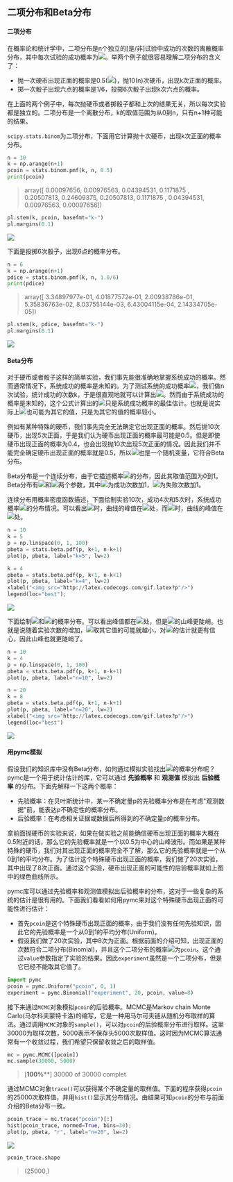 ## 二项分布和Beta分布



#### 二项分布

在概率论和统计学中，二项分布是n个独立的[是/非]试验中成功的次数的离散概率分布，其中每次试验的成功概率为<img src="http://latex.codecogs.com/gif.latex?p"/>。举两个例子就很容易理解二项分布的含义了：

- 抛一次硬币出现正面的概率是0.5(<img src="http://latex.codecogs.com/gif.latex?p"/>)，抛10(n)次硬币，出现k次正面的概率。
- 掷一次骰子出现六点的概率是1/6，投掷6次骰子出现k次六点的概率。

在上面的两个例子中，每次抛硬币或者掷骰子都和上次的结果无关，所以每次实验都是独立的。二项分布是一个离散分布，k的取值范围为从0到n，只有n+1种可能的结果。

`scipy.stats.binom`为二项分布，下面用它计算抛十次硬币，出现k次正面的概率分布。

```python
n = 10
k = np.arange(n+1)
pcoin = stats.binom.pmf(k, n, 0.5)
print(pcoin)
```

> array([ 0.00097656,  0.00976563,  0.04394531,  0.1171875 ,  0.20507813,        0.24609375,  0.20507813,  0.1171875 ,  0.04394531,  0.00976563,        0.00097656])

```python
pl.stem(k, pcoin, basefmt="k-")
pl.margins(0.1)
```

![](http://graysliver.oss-cn-shenzhen.aliyuncs.com/1_1.png)

下面是投掷6次骰子，出现6点的概率分布。

```python
n = 6
k = np.arange(n+1)
pdice = stats.binom.pmf(k, n, 1.0/6)
print(pdice)
```

> array([  3.34897977e-01,   4.01877572e-01,   2.00938786e-01,         5.35836763e-02,   8.03755144e-03,   6.43004115e-04,         2.14334705e-05])

```python
pl.stem(k, pdice, basefmt="k-")
pl.margins(0.1)
```

![](http://graysliver.oss-cn-shenzhen.aliyuncs.com/1_2.png)

#### Beta分布

对于硬币或者骰子这样的简单实验，我们事先能很准确地掌握系统成功的概率。然而通常情况下，系统成功的概率是未知的。为了测试系统的成功概率<img src="http://latex.codecogs.com/gif.latex?p"/>，我们做n次试验，统计成功的次数k，于是很直观地就可以计算出<img src="http://latex.codecogs.com/gif.latex?p = k/n"/>。然而由于系统成功的概率是未知的，这个公式计算出的<img src="http://latex.codecogs.com/gif.latex?p"/>只是系统成功概率的最佳估计。也就是说实际上<img src="http://latex.codecogs.com/gif.latex?p"/>也可能为其它的值，只是为其它的值的概率较小。

例如有某种特殊的硬币，我们事先完全无法确定它出现正面的概率。然后抛10次硬币，出现5次正面，于是我们认为硬币出现正面的概率最可能是0.5。但是即使硬币出现正面的概率为0.4，也会出现抛10次出现5次正面的情况。因此我们并不能完全确定硬币出现正面的概率就是0.5，所以<img src="http://latex.codecogs.com/gif.latex?p"/>也是一个随机变量，它符合Beta分布。

Beta分布是一个连续分布，由于它描述概率<img src="http://latex.codecogs.com/gif.latex?p"/>的分布，因此其取值范围为0到1。 Beta分布有<img src="http://latex.codecogs.com/gif.latex?\alpha"/>和<img src="http://latex.codecogs.com/gif.latex?\beta"/>两个参数，其中<img src="http://latex.codecogs.com/gif.latex?\alpha"/>为成功次数加1，<img src="http://latex.codecogs.com/gif.latex?\beta"/>为失败次数加1。

连续分布用概率密度函数描述，下面绘制实验10次，成功4次和5次时，系统成功概率<img src="http://latex.codecogs.com/gif.latex?p"/>的分布情况。可以看出<img src="http://latex.codecogs.com/gif.latex?k=5"/>时，曲线的峰值在<img src="http://latex.codecogs.com/gif.latex?p=0.5"/>处，而<img src="http://latex.codecogs.com/gif.latex?k=4"/>时，曲线的峰值在<img src="http://latex.codecogs.com/gif.latex?p=0.4"/>处。

```python
n = 10
k = 5
p = np.linspace(0, 1, 100)
pbeta = stats.beta.pdf(p, k+1, n-k+1)
plot(p, pbeta, label="k=5", lw=2)

k = 4
pbeta = stats.beta.pdf(p, k+1, n-k+1)
plot(p, pbeta, label="k=4", lw=2)
xlabel("<img src="http://latex.codecogs.com/gif.latex?p"/>")
legend(loc="best");
```

![](http://graysliver.oss-cn-shenzhen.aliyuncs.com/1_3.png)

下面绘制<img src="http://latex.codecogs.com/gif.latex?n=10, k=4"/>和<img src="http://latex.codecogs.com/gif.latex?n=20, k=8"/>的概率分布。可以看出峰值都在<img src="http://latex.codecogs.com/gif.latex?p=0.4"/>处，但是<img src="http://latex.codecogs.com/gif.latex?n=20"/>的山峰更陡峭。也就是说随着实验次数的增加，<img src="http://latex.codecogs.com/gif.latex?p"/>取其它值的可能就越小，对<img src="http://latex.codecogs.com/gif.latex?p"/>的估计就更有信心，因此山峰也就更陡峭了。

```python
n = 10
k = 4
p = np.linspace(0, 1, 100)
pbeta = stats.beta.pdf(p, k+1, n-k+1)
plot(p, pbeta, label="n=10", lw=2)

n = 20
k = 8
pbeta = stats.beta.pdf(p, k+1, n-k+1)
plot(p, pbeta, label="n=20", lw=2)
xlabel("<img src="http://latex.codecogs.com/gif.latex?p"/>")
legend(loc="best")
```

![](http://graysliver.oss-cn-shenzhen.aliyuncs.com/1_4.png)

#### 用pymc模拟

假设我们的知识库中没有Beta分布，如何通过模拟实验找出<img src="http://latex.codecogs.com/gif.latex?p"/>的概率分布呢？pymc是一个用于统计估计的库，它可以通过 **先验概率** 和 **观测值** 模拟出 **后验概率** 的分布。下面先解释一下这两个概率：

- 先验概率：在贝叶斯统计中，某一不确定量p的先验概率分布是在考虑"观测数据"前，能表达p不确定性的概率分布。
- 后验概率：在考虑相关证据或数据后所得到的不确定量p的概率分布。

拿前面抛硬币的实验来说，如果在做实验之前能确信硬币出现正面的概率大概在0.5附近的话，那么它的先验概率就是一个以0.5为中心的山峰波形。而如果是某种特殊的硬币，我们对其出现正面的概率完全不了解，那么它的先验概率就是一个从0到1的平均分布。为了估计这个特殊硬币出现正面的概率，我们做了20次实验，其中出现了8次正面。通过这个实验，硬币出现正面的可能性的后验概率就如上图中的绿色曲线所示。

pymc库可以通过先验概率和观测值模拟出后验概率的分布，这对于一些复杂的系统的估计是很有用的。下面我们看看如何用pymc来对这个特殊硬币出现正面的可能性进行估计：

- 首先`pcoin`是这个特殊硬币出现正面的概率，由于我们没有任何先验知识，因此它的先验概率是一个从0到1的平均分布(Uniform)。
- 假设我们做了20次实验，其中8次为正面。根据前面的介绍可知，出现正面的次数符合二项分布(Binomial)，并且这个二项分布的概率<img src="http://latex.codecogs.com/gif.latex?p"/>为`pcoin`。这个通过`value`参数指定了实验的结果。因此`experiment`虽然是一个二项分布，但是它已经不能取其它值了。

```python
import pymc
pcoin = pymc.Uniform("pcoin", 0, 1)
experiment = pymc.Binomial("experiment", 20, pcoin, value=8)
```

接下来通过`MCMC`对象模拟`pcoin`的后验概率。MCMC是Markov chain Monte Carlo(马尔科夫蒙特卡洛)的缩写，它是一种用马尔可夫链从随机分布取样的算法。通过调用`MCMC`对象的`sample()`，可以对`pcoin`的后验概率分布进行取样。这里30000为取样次数，5000表示不保存头5000次取样值。这时因为MCMC算法通常有一个收敛过程，我们希望只保留收敛之后的取样值。

```python
mc = pymc.MCMC([pcoin])
mc.sample(30000, 5000)
```

> [****************100%******************]  30000 of 30000 complet

通过MCMC对象`trace()`可以获得某个不确定量的取样值。下面的程序获得`pcoin`的25000次取样值，并用`hist()`显示其分布情况。由结果可知`pcoin`的分布与前面介绍的Beta分布一致。

```python
pcoin_trace = mc.trace("pcoin")[:]
hist(pcoin_trace, normed=True, bins=30);
plot(p, pbeta, "r", label="n=20", lw=2)
```

![](http://graysliver.oss-cn-shenzhen.aliyuncs.com/1_5.png)

```python
pcoin_trace.shape
```

> (25000,)
